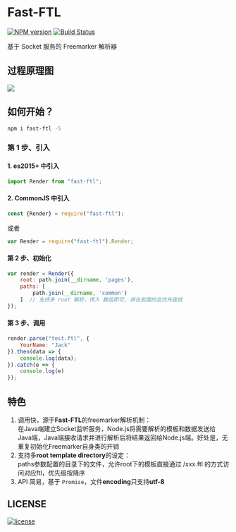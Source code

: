 # Fast-FTL

[![NPM version][npm-image]][npm-url] [![Build Status][travis-image]][travis-url]

基于 Socket 服务的 Freemarker 解析器

## 过程原理图
![](http://note.youdao.com/yws/public/resource/e9a827d44244bc8b89eeb9bb0d3f9c3c/xmlnote/2B03796BC2624CA18FD89F593D67D36F/11721)

## 如何开始？
```bash
npm i fast-ftl -S
```
### 第 1 步、引入 
#### 1. es2015+ 中引入
```javascript
import Render from "fast-ftl";
```

#### 2. CommonJS 中引入
```javascript
const {Render} = require("fast-ftl");
```
或者
```javascript
var Render = require("fast-ftl").Render;
```


#### 第 2 步、初始化
```javascript
var render = Render({
    root: path.join(__dirname, 'pages'), 
    paths: [
        path.join(__dirname, 'common') 
    ]  // 支持多 root 解析，传入 数组即可, 排在前面的会优先查找
});
```

#### 第 3 步、调用
```javascript
render.parse("test.ftl", {
    YourName: "Jack"
}).then(data => {
    console.log(data);
}).catch(e => {
    console.log(e)
});
```

## 特色
1. 调用快，源于**Fast-FTL**的freemarker解析机制：  
	在Java端建立Socket监听服务，Node.js将需要解析的模板和数据发送给Java端，Java端接收请求并进行解析后将结果返回给Node.js端。好处是，无重复初始化Freemarker自身类的开销
2. 支持多**root template directory**的设定：  
	paths参数配置的目录下的文件，允许root下的模板直接通过 /xxx.ftl 的方式访问对应ftl，优先级按降序
3. API 简易，基于 `Promise`，文件**encoding**只支持**utf-8** 

## LICENSE
[![license][license-image]][license-url]


[npm-url]: https://npmjs.org/package/fast-ftl
[npm-image]: https://img.shields.io/npm/v/fast-ftl.svg
[license-url]: https://github.com/ImHype/Fast-FTL/blob/master/LICENSE
[license-image]: https://img.shields.io/github/license/imhype/Fast-FTL.svg
[travis-image]: https://travis-ci.org/ImHype/Fast-FTL.svg?branch=master
[travis-url]: https://travis-ci.org/ImHype/Fast-FTL
